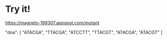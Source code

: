 # Try it!
https://magneto-199307.appspot.com/mutant

  "dna": [
    "ATACGA",
    "TTACGA",
    "ATCCTT",
    "TTACGT",
    "ATACGA",
    "ATACGT"
  ]
